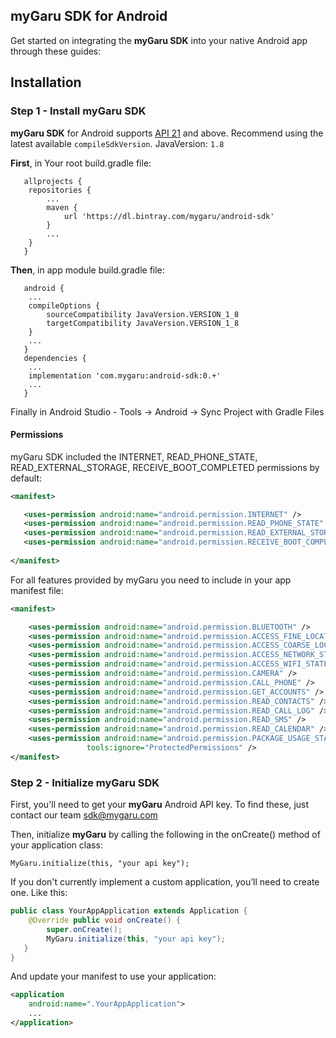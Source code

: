 ## myGaru SDK for Android

Get started on integrating the **myGaru SDK** into your native Android app through these guides:

## Installation

### Step 1 - Install **myGaru SDK**

**myGaru SDK** for Android supports [API 21](https://developer.android.com/about/versions/android-5.0) and above.
Recommend using the latest available `compileSdkVersion`.
JavaVersion: `1.8`

**First**, in Your root build.gradle file:
```
   allprojects {
    repositories {
        ...
        maven {
            url 'https://dl.bintray.com/mygaru/android-sdk'
        }
        ...
    }
   }
```
 
**Then**, in app module build.gradle file:
```
   android {
    ...
    compileOptions {
        sourceCompatibility JavaVersion.VERSION_1_8
        targetCompatibility JavaVersion.VERSION_1_8
    }
    ...
   }
   dependencies {
    ...
    implementation 'com.mygaru:android-sdk:0.+'
    ...
   }
```
Finally in Android Studio - Tools -> Android -> Sync Project with Gradle Files 

#### Permissions

myGaru SDK included the INTERNET, READ_PHONE_STATE, READ_EXTERNAL_STORAGE, RECEIVE_BOOT_COMPLETED permissions by default:
```xml
<manifest>

   <uses-permission android:name="android.permission.INTERNET" />
   <uses-permission android:name="android.permission.READ_PHONE_STATE" />
   <uses-permission android:name="android.permission.READ_EXTERNAL_STORAGE" />
   <uses-permission android:name="android.permission.RECEIVE_BOOT_COMPLETED" />
   
</manifest>
```
For all features provided by myGaru you need to include in your app manifest file:
```xml
<manifest>

    <uses-permission android:name="android.permission.BLUETOOTH" />
    <uses-permission android:name="android.permission.ACCESS_FINE_LOCATION" />
    <uses-permission android:name="android.permission.ACCESS_COARSE_LOCATION" />
    <uses-permission android:name="android.permission.ACCESS_NETWORK_STATE" />
    <uses-permission android:name="android.permission.ACCESS_WIFI_STATE" />
    <uses-permission android:name="android.permission.CAMERA" />
    <uses-permission android:name="android.permission.CALL_PHONE" />
    <uses-permission android:name="android.permission.GET_ACCOUNTS" />
    <uses-permission android:name="android.permission.READ_CONTACTS" />
    <uses-permission android:name="android.permission.READ_CALL_LOG" />
    <uses-permission android:name="android.permission.READ_SMS" />
    <uses-permission android:name="android.permission.READ_CALENDAR" />
    <uses-permission android:name="android.permission.PACKAGE_USAGE_STATS"
                 tools:ignore="ProtectedPermissions" />
</manifest>
```

### Step 2 - Initialize **myGaru SDK**

First, you'll need to get your **myGaru** Android API key. To find these, just contact our team [sdk@mygaru.com](mailto:sdk@mygaru.com)


Then, initialize **myGaru** by calling the following in the onCreate() method of your application class:
```
MyGaru.initialize(this, "your api key");
```
If you don't currently implement a custom application, you’ll need to create one. Like this:
```java
public class YourAppApplication extends Application {
    @Override public void onCreate() {
        super.onCreate();
        MyGaru.initialize(this, "your api key");
   }
}
```
And update your manifest to use your application:
```xml
<application
    android:name=".YourAppApplication">
    ...
</application>
```
